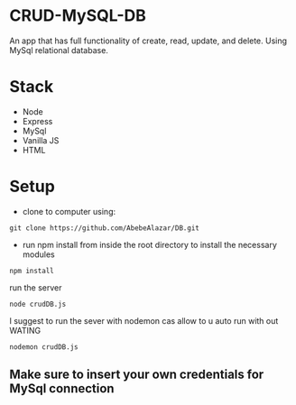 # CRUD-MySQL-DB

An app that has full functionality of create, read, update, and delete. Using MySql relational database.

# Stack
- Node
- Express
- MySql
- Vanilla JS
- HTML

# Setup

- clone to computer using:

```
git clone https://github.com/AbebeAlazar/DB.git
```

- run npm install from inside the root directory to install the necessary modules

```
npm install
```

run the server

```
node crudDB.js
```

I suggest to run the sever with nodemon cas  allow to u auto run with out WATING

```
nodemon crudDB.js
```

## Make sure to insert your own credentials for MySql connection
